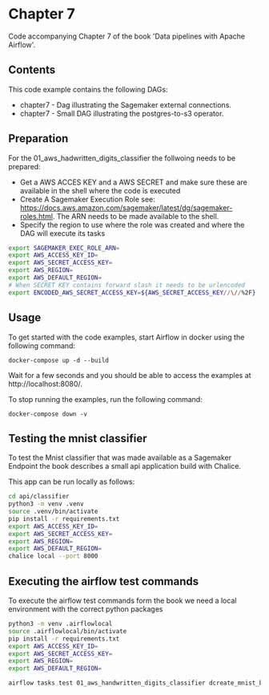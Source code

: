 # Chapter 7

Code accompanying Chapter 7 of the book 'Data pipelines with Apache Airflow'.

## Contents

This code example contains the following DAGs:

- chapter7 - Dag illustrating the Sagemaker external connections.
- chapter7 - Small DAG illustrating the postgres-to-s3 operator.

## Preparation

For the 01_aws_hadwritten_digits_classifier the follwoing needs to be prepared:

- Get a AWS ACCES KEY and a AWS SECRET and make sure these are available in the shell where the code is executed
- Create A Sagemaker Execution Role see: https://docs.aws.amazon.com/sagemaker/latest/dg/sagemaker-roles.html. The ARN needs to be made available to the shell.
- Specify the region to use where the role was created and where the DAG will execute its tasks

```sh
export SAGEMAKER_EXEC_ROLE_ARN=
export AWS_ACCESS_KEY_ID=
export AWS_SECRET_ACCESS_KEY=
export AWS_REGION=
export AWS_DEFAULT_REGION=
# When SECRET KEY contains forward slash it needs to be urlencoded
export ENCODED_AWS_SECRET_ACCESS_KEY=${AWS_SECRET_ACCESS_KEY//\//%2F}
```

## Usage

To get started with the code examples, start Airflow in docker using the following command:

```
docker-compose up -d --build
```

Wait for a few seconds and you should be able to access the examples at http://localhost:8080/.

To stop running the examples, run the following command:

```
docker-compose down -v
```

## Testing the mnist classifier

To test the Mnist classifier that was made available as a Sagemaker Endpoint the book describes a small api application build with Chalice.

This app can be run locally as follows:

```sh
cd api/classifier
python3 -m venv .venv
source .venv/bin/activate
pip install -r requirements.txt
export AWS_ACCESS_KEY_ID=
export AWS_SECRET_ACCESS_KEY=
export AWS_REGION=
export AWS_DEFAULT_REGION=
chalice local --port 8000
```

## Executing the airflow test commands

To execute the airflow test commands form the book we need a local environment with the correct python packages

```sh
python3 -m venv .airflowlocal
source .airflowlocal/bin/activate
pip install -r requirements.txt
export AWS_ACCESS_KEY_ID=
export AWS_SECRET_ACCESS_KEY=
export AWS_REGION=
export AWS_DEFAULT_REGION=

airflow tasks test 01_aws_handwritten_digits_classifier dcreate_mnist_bucket 2024-01-01
```

